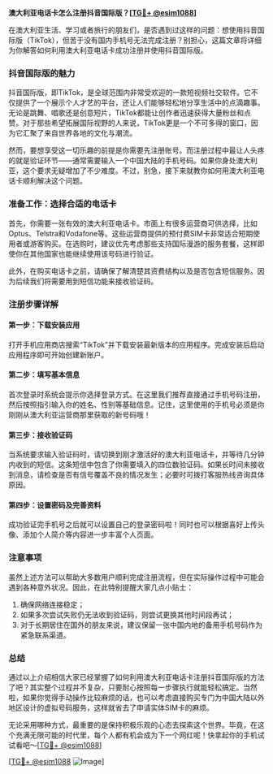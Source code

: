 **澳大利亚电话卡怎么注册抖音国际版？[[TG💪+ @esim1088](https://t.me/s/esim1088)]**

在澳大利亚生活、学习或者旅行的朋友们，是否遇到过这样的问题：想使用抖音国际版（TikTok），但苦于没有国内手机号无法完成注册？别担心，这篇文章将详细为你解答如何利用澳大利亚电话卡成功注册并使用抖音国际版。

### 抖音国际版的魅力

抖音国际版，即TikTok，是全球范围内非常受欢迎的一款短视频社交软件。它不仅提供了一个展示个人才艺的平台，还让人们能够轻松地分享生活中的点滴趣事。无论是跳舞、唱歌还是创意短片，TikTok都能让创作者迅速获得大量粉丝和点赞。对于那些希望拓展国际视野的人来说，TikTok更是一个不可多得的窗口，因为它汇聚了来自世界各地的文化与潮流。

然而，要想享受这一切乐趣的前提是你需要先注册账号。而注册过程中最让人头疼的就是验证环节——通常需要输入一个中国大陆的手机号码。如果你身处澳大利亚，这个要求无疑增加了不少难度。不过，别急，接下来就教你如何用澳大利亚电话卡顺利解决这个问题。

### 准备工作：选择合适的电话卡

首先，你需要一张有效的澳大利亚电话卡。市面上有很多运营商可供选择，比如Optus、Telstra和Vodafone等。这些运营商提供的预付费SIM卡非常适合短期使用者或游客购买。在选购时，建议优先考虑那些支持国际漫游的服务套餐，这样即使你在其他国家也能继续使用该号码进行验证。

此外，在购买电话卡之前，请确保了解清楚其资费结构以及是否包含短信服务。因为后续我们将需要用到短信功能来接收验证码。

### 注册步骤详解

#### 第一步：下载安装应用
打开手机应用商店搜索“TikTok”并下载安装最新版本的应用程序。完成安装后启动应用程序即可开始创建新账户。

#### 第二步：填写基本信息
首次登录时系统会提示你选择登录方式。在这里我们推荐直接通过手机号码注册，然后按照指引输入你的姓名、性别等基础信息。记住，这里使用的手机号必须是你刚刚从澳大利亚运营商那里获取的新号码哦！

#### 第三步：接收验证码
当系统要求输入验证码时，请切换到刚才激活好的澳大利亚电话卡，并等待几分钟内收到的短信。这条短信中包含了你需要填入的四位数验证码。如果长时间未接收到消息，请检查是否有信号覆盖不良的情况发生；必要时可拨打客服热线咨询具体原因。

#### 第四步：设置密码及完善资料
成功验证完手机号之后就可以设置自己的登录密码啦！同时也可以根据喜好上传头像、添加个人简介等内容进一步丰富个人页面。

### 注意事项
虽然上述方法可以帮助大多数用户顺利完成注册流程，但在实际操作过程中可能会遇到各种意外状况。因此，在此特别提醒大家几点小贴士：
1. 确保网络连接稳定；
2. 如果多次尝试失败仍无法收到验证码，则尝试更换其他时间段再试；
3. 对于长期居住在国外的朋友来说，建议保留一张中国内地的备用手机号码作为紧急联系渠道。

### 总结

通过以上介绍相信大家已经掌握了如何利用澳大利亚电话卡注册抖音国际版的方法了吧？其实整个过程并不复杂，只要耐心按照每一步骤执行就能轻松搞定。当然啦，如果你觉得手动操作比较麻烦的话，也可以考虑直接购买专门为中国大陆以外地区设计的虚拟号码服务，这样就省去了申请实体SIM卡的麻烦。

无论采用哪种方式，最重要的是保持积极乐观的心态去探索这个世界。毕竟，在这个充满无限可能的时代里，每个人都有机会成为下一个网红呢！快拿起你的手机试试看吧～[[TG💪+ @esim1088](https://t.me/s/esim1088)]

[[TG💪+ @esim1088](https://t.me/s/esim1088) ![Image](https://i.postimg.cc/4NQfJmqS/Snipaste-2025-05-13-00-14-12.png)]